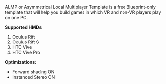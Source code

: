 ALMP or Asymmetrical Local Multiplayer Template is a free Blueprint-only template that will help you build games in which VR and non-VR players play on one PC.

**Supported HMDs:**
1. Oculus Rift
2. Oculus Rift S
3. HTC Vive
4. HTC Vive Pro

**Optimizations:**
- Forward shading ON
- Instanced Stereo ON
